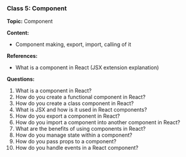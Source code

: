 
### Class 5: Component
**Topic:** Component

**Content:**
- Component making, export, import, calling of it

**References:**
- What is a component in React (JSX extension explanation)

**Questions:**
1. What is a component in React?
2. How do you create a functional component in React?
3. How do you create a class component in React?
4. What is JSX and how is it used in React components?
5. How do you export a component in React?
6. How do you import a component into another component in React?
7. What are the benefits of using components in React?
8. How do you manage state within a component?
9. How do you pass props to a component?
10. How do you handle events in a React component?